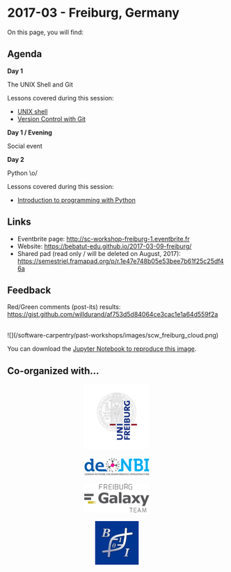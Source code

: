 # 2017-03 - Freiburg, Germany

On this page, you will find:

<!-- toc -->

## Agenda

**Day 1**

The UNIX Shell and Git

Lessons covered during this session:
- [UNIX shell](/software-carpentry/lessons/the-unix-shell.md)
- [Version Control with Git](/software-carpentry/lessons/version-control-with-git.md)

**Day 1 / Evening**

Social event

**Day 2**

Python \o/

Lessons covered during this session:
- [Introduction to programming with Python](/software-carpentry/lessons/introduction-to-programming-with-python.md)

## Links

- Eventbrite page: http://sc-workshop-freiburg-1.eventbrite.fr
- Website: https://bebatut-edu.github.io/2017-03-09-freiburg/
- Shared pad (read only / will be deleted on August, 2017): https://semestriel.framapad.org/p/r.1e47e748b05e53bee7b61f25c25df46a

## Feedback

Red/Green comments (post-its) results: https://gist.github.com/willdurand/af753d5d84064ce3cac1e1a64d559f2a

<br>
![](/software-carpentry/past-workshops/images/scw_freiburg_cloud.png)

You can download the [Jupyter Notebook to reproduce this image](https://gist.github.com/willdurand/90681cbde746f9bd70e683f21eb3667f).

## Co-organized with...

<p align="center">
<a href="https://www.uni-freiburg.de/"><img src="/software-carpentry/past-workshops/images/Logo_Uni_Freiburg-300.png" width="150px"></a>
<br>
<br>
<a href="https://www.denbi.de/"><img src="/software-carpentry/past-workshops/images/deNBI_Logo_rgb-300.png" width="150px"></a>
<br>
<br>
<a href="http://www.bioinf.uni-freiburg.de/Galaxy/index.html"><img src="/software-carpentry/past-workshops/images/freiburg_galaxy_team-300.png" width="150px"></a>
<br>
<br>
<a href="http://www.bioinf.uni-freiburg.de/"><img src="/software-carpentry/past-workshops/images/Backofen.jpg" width="100px"></a>
</p>
